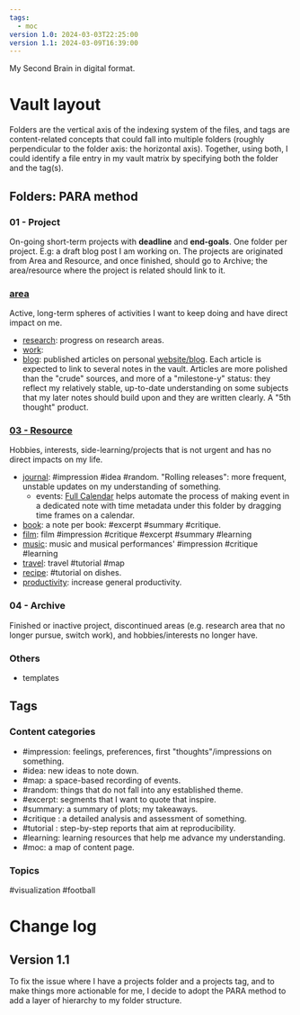 ```yaml
---
tags:
  - moc
version 1.0: 2024-03-03T22:25:00
version 1.1: 2024-03-09T16:39:00
---
```

My Second Brain in digital format. 

# Vault layout

Folders are the vertical axis of the indexing system of the files, and tags are content-related concepts that could fall into multiple folders (roughly perpendicular to the folder axis: the horizontal axis). Together, using both, I could identify a file entry in my vault matrix by specifying both the folder and the tag(s). 
## Folders: PARA method
### 01 - Project
On-going short-term projects with **deadline** and **end-goals**. One folder per project. E.g: a draft blog post I am working on. The projects are originated from Area and Resource, and once finished, should go to Archive; the area/resource where the project is related should link to it. 
### [area](02%20-%20Area/area.md)
Active, long-term spheres of activities I want to keep doing and have direct impact on me.
- [research](02%20-%20Area/research/research.md): progress on research areas. 
- [work](02%20-%20Area/work/work.md): 
- [blog](02%20-%20Area/blog/blog.md): published articles on personal [website/blog](https://allanware.github.io/). Each article is expected to link to several notes in the vault. Articles are more polished than the "crude" sources, and more of a "milestone-y" status: they reflect my relatively stable, up-to-date understanding on some subjects that my later notes should build upon and they are written clearly. A "5th thought" product. 
### [03 - Resource](03%20-%20Resource/resource.md)
Hobbies, interests, side-learning/projects that is not urgent and has no direct impacts on my life. 
- [journal](03%20-%20Resource/journal/journal.md): #impression #idea #random. "Rolling releases": more frequent, unstable updates on my understanding of something. 
	- events: [Full Calendar](01%20-%20Project/Obsidian/Documentation.md#[Full%20Calendar](https%20//davish.github.io/obsidian-full-calendar/)) helps automate the process of making event in a dedicated note with time metadata under this folder by dragging time frames on a calendar.
- [book](03%20-%20Resource/book/book.md): a note per book: #excerpt #summary #critique. 
- [film](03%20-%20Resource/film/film.md): film #impression #critique #excerpt #summary #learning
- [music](03%20-%20Resource/music/music.md): music and musical performances' #impression #critique #learning 
- [travel](03%20-%20Resource/travel/travel.md): travel #tutorial #map
- [recipe](03%20-%20Resource/recipe/recipe.md): #tutorial on dishes. 
- [productivity](03%20-%20Resource/productivity/productivity.md): increase general productivity. 

### 04 - Archive
Finished or inactive project, discontinued areas (e.g. research area that no longer pursue, switch work), and hobbies/interests no longer have. 

### Others
- templates
## Tags

### Content categories
- #impression: feelings, preferences, first "thoughts"/impressions on something. 
- #idea: new ideas to note down.
- #map: a space-based recording of events. 
- #random: things that do not fall into any established theme. 
- #excerpt: segments that I want to quote that inspire. 
- #summary: a summary of plots; my takeaways. 
- #critique : a detailed analysis and assessment of something. 
- #tutorial : step-by-step reports that aim at reproducibility. 
- #learning: learning resources that help me advance my understanding. 
- #moc: a map of content page.

### Topics
#visualization #football 

# Change log
## Version 1.1 
To fix the issue where I have a projects folder and a projects tag, and to make things more actionable for me, I decide to adopt the PARA method to add a layer of hierarchy to my folder structure. 